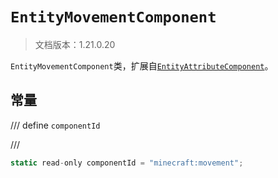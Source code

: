 # `EntityMovementComponent`

> 文档版本：1.21.0.20

`EntityMovementComponent`类，扩展自[`EntityAttributeComponent`](./entityattributecomponent.md)。

## 常量

/// define
`componentId`


///

```js
static read-only componentId = "minecraft:movement";
```

